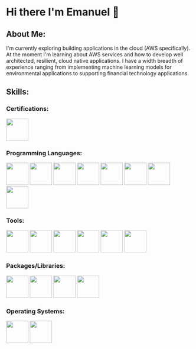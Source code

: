 # Hi there I'm Emanuel 👋 

## About Me:
I'm currently exploring building applications in the cloud (AWS specifically). At the moment I'm learning about AWS services and how to develop well architected, resilient, cloud native applications. I have a width breadth of experience ranging from implementing machine learning models for environmental applications to supporting financial technology applications.

## Skills:

### Certifications:
<img src="https://github.com/meagle21/meagle21/blob/0612e0791758156fcf8dcc4de04a95e18fcc7403/aws-certified-cloud-practitioner.png" width="60" height="60"></img>

### Programming Languages:

<img src="https://upload.wikimedia.org/wikipedia/commons/thumb/d/d5/CSS3_logo_and_wordmark.svg/1452px-CSS3_logo_and_wordmark.svg.png" width="60" height="60"></img>
<img src="https://cdn.pixabay.com/photo/2017/08/05/11/16/logo-2582748_960_720.png" width="60" height="60"></img>
<img src="https://upload.wikimedia.org/wikipedia/en/thumb/3/30/Java_programming_language_logo.svg/182px-Java_programming_language_logo.svg.png" width="60" height="60"></img>
<img src="https://upload.wikimedia.org/wikipedia/commons/thumb/6/6a/JavaScript-logo.png/640px-JavaScript-logo.png" width="60" height="60"></img>
<img src="https://upload.wikimedia.org/wikipedia/commons/thumb/c/c3/Python-logo-notext.svg/1869px-Python-logo-notext.svg.png" width="60" height="60">
<img src="https://db.cs.uni-tuebingen.de/teaching/ws2223/sql-is-a-programming-language/logo.svg" width="60" height="60"></img>
<img src="https://serkonda7.gallerycdn.vsassets.io/extensions/serkonda7/vscode-vba/0.9.3/1695545193901/Microsoft.VisualStudio.Services.Icons.Default" width="60" height="60"></img>
<img src="https://cdn-icons-png.flaticon.com/512/28/28788.png" width="60" height="60"></img>


### Tools:
<img src="https://upload.wikimedia.org/wikipedia/commons/thumb/d/df/ArcGIS_logo.png/800px-ArcGIS_logo.png" width="60" height="60"></img>
<img src="https://upload.wikimedia.org/wikipedia/commons/thumb/7/73/Arduino_IDE_logo.svg/2048px-Arduino_IDE_logo.svg.png" width="60" height="60"></img>
<img src="https://upload.wikimedia.org/wikipedia/commons/2/21/Matlab_Logo.png" width="60" height="60"></img>
<img src="https://upload.wikimedia.org/wikipedia/commons/thumb/9/91/QGIS_logo_new.svg/1200px-QGIS_logo_new.svg.png" width="60" height="60"></img>
<img src="https://tysonbarrett.com/introR/Figures/RStudio_logo.png" width="60" height="60"></img>
<img src="https://upload.wikimedia.org/wikipedia/commons/thumb/3/34/Microsoft_Office_Excel_%282019%E2%60%93present%29.svg/2203px-Microsoft_Office_Excel_%282019%E2%60%93present%29.svg.png" width="60" height="60"></img>

### Packages/Libraries:
<img src="https://python.gotrained.com/wp-content/uploads/2019/02/boto3.png" width="60" height="60"></img>
<img src="https://geopandas.org/en/stable/_images/geopandas_icon.png" width="60" height="60"></img>
<img src="https://upload.wikimedia.org/wikipedia/commons/thumb/2/22/Pandas_mark.svg/1200px-Pandas_mark.svg.png" width="60" height="60"></img>
<img src="https://github.com/scikit-learn/scikit-learn/blob/94f0d6aa7b2d3bdc3d60507daca9b83c7e8b7633/doc/logos/scikit-learn-logo.png" width="60" height="60"></img>

### Operating Systems:
<img src="https://upload.wikimedia.org/wikipedia/commons/thumb/3/35/Tux.svg/1200px-Tux.svg.png" width="60" height="60"></img>
<img src="https://upload.wikimedia.org/wikipedia/commons/thumb/0/0a/Unofficial_Windows_logo_variant_-_2002%E2%60%932012_%28Multicolored%29.svg/2321px-Unofficial_Windows_logo_variant_-_2002%E2%60%932012_%28Multicolored%29.svg.png" width="60" height="60"></img>
